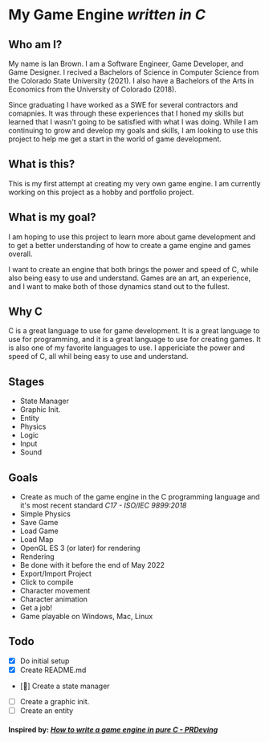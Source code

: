 # My Game Engine <i>written in C</i>

## Who am I?
My name is Ian Brown. I am a Software Engineer, Game Developer, and Game Designer. I recived a Bachelors of Science in Computer Science from the Colorado State University (2021). I also have a Bachelors of the Arts in Economics from the University of Colorado (2018).

Since graduating I have worked as a SWE for several contractors and comapnies. It was through these experiences that I honed my skills but learned that I wasn't going to be satisfied with what I was doing. While I am continuing to grow and develop my goals and skills, I am looking to use this project to help me get a start in the world of game development. 

## What is this?
This is my first attempt at creating my very own game engine. I am currently working on this project as a hobby and portfolio project. 

## What is my goal?
I am hoping to use this project to learn more about game development and to get a better understanding of how to create a game engine and games overall. 

I want to create an engine that both brings the power and speed of C, while also being easy to use and understand. Games are an art, an experience, and I want to make both of those dynamics stand out to the fullest.

## Why C
C is a great language to use for game development. It is a great language to use for programming, and it is a great language to use for creating games. It is also one of my favorite languages to use. I appericiate the power and speed of C, all whil being easy to use and understand.

## Stages
- State Manager
- Graphic Init.
- Entity
- Physics
- Logic
- Input
- Sound
## Goals
- Create as much of the game engine in the C programming language and it's most recent standard <i> C17 - ISO/IEC 9899:2018</i>
- Simple Physics
- Save Game
- Load Game
- Load Map
- OpenGL ES 3 (or later) for rendering
- Rendering
- Be done with it before the end of May 2022
- Export/Import Project
- Click to compile
- Character movement
- Character animation
- Get a job!
- Game playable on Windows, Mac, Linux

## Todo
- [X] Do initial setup
- [X] Create README.md
- [🚧] Create a state manager
- [ ] Create a graphic init.
- [ ] Create an entity

#### Inspired by: [<i> How to write a game engine in pure C - PRDeving](https://prdeving.wordpress.com/2019/05/30/how-to-write-a-game-engine-in-pure-c-part-1-state-manager/)
